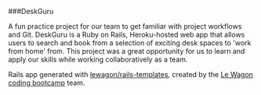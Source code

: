 ###DeskGuru

A fun practice project for our team to get familiar with project workflows and Git. DeskGuru is a Ruby on Rails, Heroku-hosted web app that allows users to search and book from a selection of exciting desk spaces to 'work from home' from. This project was a great opportunity for us to learn and apply our skills while working collaboratively as a team.

Rails app generated with [lewagon/rails-templates](https://github.com/lewagon/rails-templates), created by the [Le Wagon coding bootcamp](https://www.lewagon.com) team.
